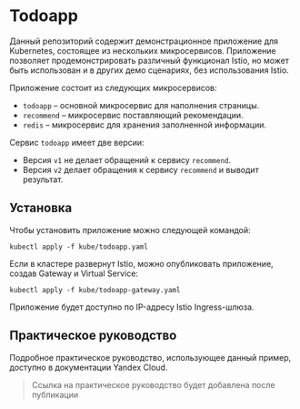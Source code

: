 # Todoapp

Данный репозиторий содержит демонстрационное приложение для Kubernetes, состоящее из нескольких микросервисов.
Приложение позволяет продемонстрировать различный функционал Istio, но может быть использован и в других демо сценариях, без использования Istio.

Приложение состоит из следующих микросервисов:
- `todoapp` – основной микросервис для наполнения страницы.
- `recommend` – микросервис поставляющий рекомендации.
- `redis` – микросервис для хранения заполненной информации.

Сервис `todoapp` имеет две версии:
- Версия `v1` не делает обращений к сервису `recommend`.
- Версия `v2` делает обращения к сервису `recommend` и выводит результат.

## Установка

Чтобы установить приложение можно следующей командой:
```
kubectl apply -f kube/todoapp.yaml
```
 
 Если в кластере развернут Istio, можно опубликовать приложение, создав Gateway и Virtual Service:
 ```
 kubectl apply -f kube/todoapp-gateway.yaml
 ```

 Приложение будет доступно по IP-адресу Istio Ingress-шлюза.

 ## Практическое руководство

 Подробное практическое руководство, использующее данный пример, доступно в документации Yandex Cloud.

> Ссылка на практическое руководство будет добавлена после публикации
